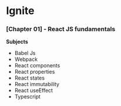 # Ignite

### [Chapter 01] - React JS fundamentals

**Subjects**

  - Babel Js
  - Webpack
  - React components
  - React properties
  - React states
  - React immutability
  - React useEffect
  - Typescript
